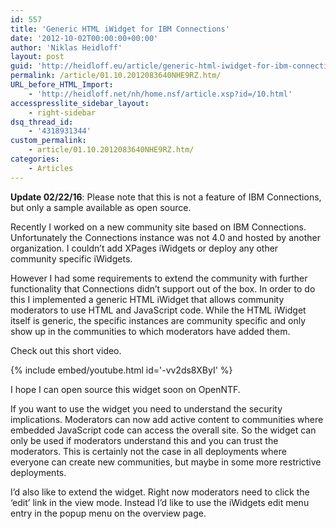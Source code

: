 ```yaml
---
id: 557
title: 'Generic HTML iWidget for IBM Connections'
date: '2012-10-02T00:00:00+00:00'
author: 'Niklas Heidloff'
layout: post
guid: 'http://heidloff.eu/article/generic-html-iwidget-for-ibm-connections/'
permalink: /article/01.10.2012083640NHE9RZ.htm/
URL_before_HTML_Import:
    - 'http://heidloff.net/nh/home.nsf/article.xsp?id=/10.html'
accesspresslite_sidebar_layout:
    - right-sidebar
dsq_thread_id:
    - '4318931344'
custom_permalink:
    - article/01.10.2012083640NHE9RZ.htm/
categories:
    - Articles
---
```


**Update 02/22/16**: Please note that this is not a feature of IBM Connections, but only a sample available as open source.

Recently I worked on a new community site based on IBM Connections. Unfortunately the Connections instance was not 4.0 and hosted by another organization. I couldn’t add XPages iWidgets or deploy any other community specific iWidgets.

However I had some requirements to extend the community with further functionality that Connections didn’t support out of the box. In order to do this I implemented a generic HTML iWidget that allows community moderators to use HTML and JavaScript code. While the HTML iWidget itself is generic, the specific instances are community specific and only show up in the communities to which moderators have added them.

Check out this short video.

{% include embed/youtube.html id='-vv2ds8XByI' %}

I hope I can open source this widget soon on OpenNTF.

If you want to use the widget you need to understand the security implications. Moderators can now add active content to communities where embedded JavaScript code can access the overall site. So the widget can only be used if moderators understand this and you can trust the moderators. This is certainly not the case in all deployments where everyone can create new communities, but maybe in some more restrictive deployments.

I’d also like to extend the widget. Right now moderators need to click the ‘edit’ link in the view mode. Instead I’d like to use the iWidgets edit menu entry in the popup menu on the overview page.